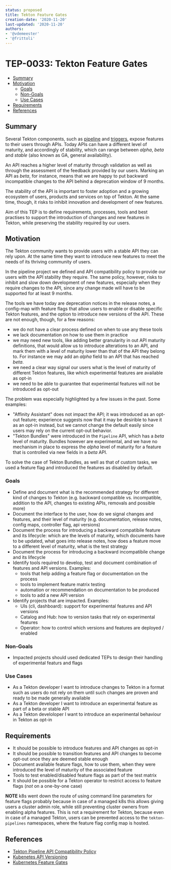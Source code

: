 ```yaml
---
status: proposed
title: Tekton Feature Gates
creation-date: '2020-11-20'
last-updated: '2020-11-20'
authors:
- '@vdemeester'
- '@frittoli'
---
```


# TEP-0033: Tekton Feature Gates

<!-- toc -->
- [Summary](#summary)
- [Motivation](#motivation)
  - [Goals](#goals)
  - [Non-Goals](#non-goals)
  - [Use Cases](#use-cases)
- [Requirements](#requirements)
- [References](#references)
<!-- /toc -->

## Summary

Several Tekton components, such as [pipeline](https://github.com/tektoncd/pipeline)
and [triggers](https://github.com/tektoncd/triggers), expose features to their
users through APIs. Today APIs can have a different level of maturity, and
accordingly of stability, which can range between *alpha*, *beta* and *stable*
(also known as GA, general availability).

An API reaches a higher level of maturity through validation as well as through
the assessment of the feedback provided by our users. Marking an API as *beta*, for
instance, means that we are happy to put backward incompatible changes to the
API behind a deprecation window of 9 months.

The stability of the API is important to foster adoption and a growing ecosystem of
users, products and services on top of Tekton. At the same time, though, it risks
to inhibit innovation and development of new features.

Aim of this TEP is to define requirements, processes, tools and best practises to
support the introduction of changes and new features in Tekton, while preserving
the stability required by our users.


## Motivation


The Tekton community wants to provide users with a stable API they can rely
upon. At the same time they want to introduce new features to meet the needs of
its thriving community of users.

In the pipeline project we defined and API compatibility policy to provide our
users with the API stability they require. The same policy, however, risks to
inhibit and slow down development of new features, especially when they require
changes to the API, since any change made will have to be supported for at
least 9 months.

The tools we have today are deprecation notices in the release notes, a
config-map with feature flags that allow users to enable or disable specific
Tekton features, and the option to introduce new versions of the API.
These are not enough, though, for a few reasons:

- we do not have a clear process defined on when to use any these tools
- we lack documentation on how to use them in practice
- we may need new tools, like adding better granularity in out API maturity
  definitions, that would allow us to introduce alterations to an API, and mark
  them with a level of maturity lower than that of the API they belong to.
  For instance we may add an *alpha* field to an API that has reached *beta*.
- we need a clear way signal our users what is the level of maturity of different
  Tekton features, like which experimental features are available as opt-in
- we need to be able to guarantee that experimental features will not be
  introduced as opt-out

The problem was especially highlighted by a few issues in the past. Some examples:

- "Affinity Assistant" does not impact the API; it was introduced as an opt-out
  feature; experience suggests now that it may be desirible to have it as an
  opt-in instead, but we cannot change the default easily since users may rely
  on the current opt-out behavior.
- "Tekton Bundles" were introduced in the `Pipeline` API, which has a *beta*
  level of maturity. Bundles however are experimental, and we have no mechanism
  in place to express the *alpha* level of maturity for a feature that is
  controlled via new fields in a *beta* API.

To solve the case of Tekton Bundles, as well as that of custom tasks, we used a
feature flag and introduced the features as disabled by default.


### Goals

- Define and document what is the recommended strategy for different kind
  of changes to Tekton (e.g. backward compatible vs. incompatible,
  addition to the API, changes to existing APIs, removals and possible more)
- Document the interface to the user, how do we signal changes and features,
  and their level of maturity (e.g. documentation, release notes, config maps,
  controller flag, api versions)
- Document the process for introducing a backward compatibile feature and
  its lifecycle: which are the levels of maturity, which documents have
  to be updated, what goes into release notes, how does a feature move
  to a different level of maturity, what is the test strategy
- Document the process for introducing a backward incompatibile change and
  its lifecycle
- Identify tools required to develop, test and document combination of features
  and API versions. Examples:
  - tools that help adding a feature flag or documentation on the process
  - tools to implement feature matrix testing
  - automation or recommendation on documentation to be produced
  - tools to add a new API version
- Identify projects that are impacted. Examples:
    - UIs (cli, dashboard): support for experimental features and API versions
    - Catalog and Hub: how to version tasks that rely on experimental features
    - Operator: how to control which versions and features are deployed / enabled


### Non-Goals

- Impacted projects should used dedicated TEPs to design their handling of
  experimental featurs and flags

### Use Cases

- As a Tekton developer I want to introduce changes to Tekton in a format
  such as users do not rely on them until such changes are proven and ready
  to be made generally available
- As a Tekton developer I want to introduce an experimental feature as part
  of a beta or stable API
- As a Tekton develoloper I want to introduce an experimental behaviour in
  Tekton as opt-in

## Requirements

- It should be possible to introduce features and API changes as opt-in
- It should be possible to transition features and API changes to become
  opt-out once they are deemed stable enough
- Document available feature flags, how to use them, when they were
  introduced the level of maturity of the associated feature
- Tools to test enabled/disabled feature flags as part of the test matrix
- It should be possible for a Tekton operator to restrict access to
  feature flags (*not* on a one-by-one case)

**NOTE** k8s went down the route of using command line parameters for feature
flags probably because in case of a managed k8s this allows giving users
a cluster admin role, while still preventing cluster owners from enabling
alpha features. This is not a requirement for Tekton, because even in case of
a managed Tekton, users can be prevented access to the `tekton-pipelines`
namespaces, where the feature flag config map is hosted.


## References

- [Tekton Pipeline API Compatibility Policy](https://github.com/tektoncd/pipeline/blob/master/api_compatibility_policy.md)
- [Kubenetes API Versioning](https://kubernetes.io/docs/reference/using-api/#api-versioning)
- [Kubernetes Feature Gates](https://kubernetes.io/docs/reference/command-line-tools-reference/feature-gates/)
